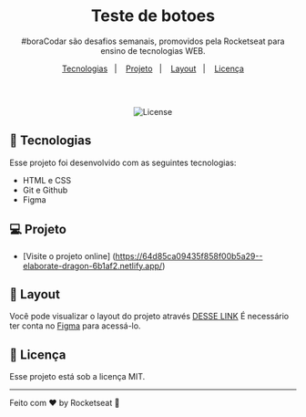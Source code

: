 <h1 align="center">Teste de botoes </h1>

<p align="center">
#boraCodar são desafios semanais, promovidos pela Rocketseat para ensino de tecnologias WEB. <br/>


<p align="center">
  <a href="#-tecnologias">Tecnologias</a>&nbsp;&nbsp;&nbsp;|&nbsp;&nbsp;&nbsp;
  <a href="#-projeto">Projeto</a>&nbsp;&nbsp;&nbsp;|&nbsp;&nbsp;&nbsp;
  <a href="#-layout">Layout</a>&nbsp;&nbsp;&nbsp;|&nbsp;&nbsp;&nbsp;
  <a href="#memo-licença">Licença</a>
</p>

<p align="center">
  <img alt="" src="">
</p>

<br>

<p align="center">
   <img alt="License" src="https://img.shields.io/static/v1?label=license&message=MIT&color=49AA26&labelColor=000000">
</p>

## 🚀 Tecnologias

Esse projeto foi desenvolvido com as seguintes tecnologias:

- HTML e CSS
- Git e Github
- Figma

## 💻 Projeto



- [Visite o projeto online] (https://64d85ca09435f858f00b5a29--elaborate-dragon-6b1af2.netlify.app/)

## 🔖 Layout

Você pode visualizar o layout do projeto através [DESSE LINK](https://www.figma.com/file/FaVIhX27FnUpxtlb3rhFdU/%23boraCodar---Desafio-3-(Community)?node-id=0%3A1&mode=dev) É necessário ter conta no [Figma](https://figma.com) para acessá-lo.

## :memo: Licença

Esse projeto está sob a licença MIT.

---

Feito com ♥ by Rocketseat :wave:
